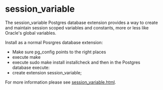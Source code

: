 # session_variable
The session_variable Postgres database extension provides a way to create and maintain session scoped variables and constants, more or less like Oracle's global variables.

Install as a normal Posrgres database extension:
 - Make sure pg_config points to the right places
 - execute make
 - execute sudo make install installcheck
and then in the Postgres database execute:
 - create extension session_variable;

For more information please see <a href="https://github.com/splendiddata/session_variable/blob/master/session_variable.html">session_variable.html</a>.
